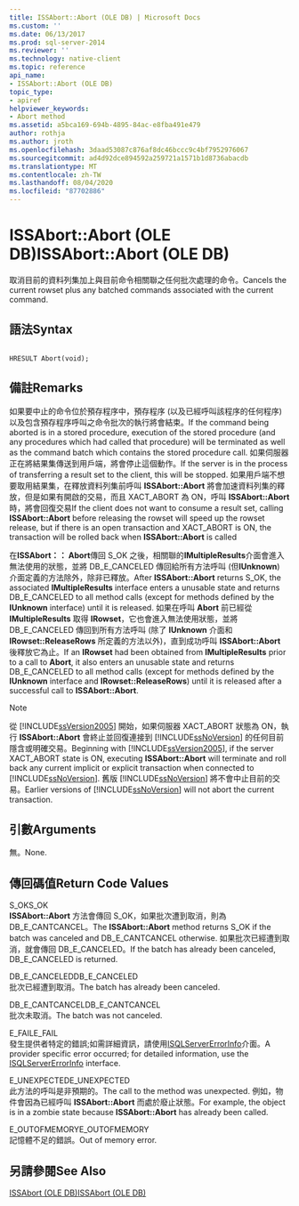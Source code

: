 ```yaml
---
title: ISSAbort::Abort (OLE DB) | Microsoft Docs
ms.custom: ''
ms.date: 06/13/2017
ms.prod: sql-server-2014
ms.reviewer: ''
ms.technology: native-client
ms.topic: reference
api_name:
- ISSAbort::Abort (OLE DB)
topic_type:
- apiref
helpviewer_keywords:
- Abort method
ms.assetid: a5bca169-694b-4895-84ac-e8fba491e479
author: rothja
ms.author: jroth
ms.openlocfilehash: 3daad53087c876af8dc46bccc9c4bf7952976067
ms.sourcegitcommit: ad4d92dce894592a259721a1571b1d8736abacdb
ms.translationtype: MT
ms.contentlocale: zh-TW
ms.lasthandoff: 08/04/2020
ms.locfileid: "87702886"
---
```

# <a name="issabortabort-ole-db"></a><span data-ttu-id="a8e29-102">ISSAbort::Abort (OLE DB)</span><span class="sxs-lookup"><span data-stu-id="a8e29-102">ISSAbort::Abort (OLE DB)</span></span>
  <span data-ttu-id="a8e29-103">取消目前的資料列集加上與目前命令相關聯之任何批次處理的命令。</span><span class="sxs-lookup"><span data-stu-id="a8e29-103">Cancels the current rowset plus any batched commands associated with the current command.</span></span>  
  
## <a name="syntax"></a><span data-ttu-id="a8e29-104">語法</span><span class="sxs-lookup"><span data-stu-id="a8e29-104">Syntax</span></span>  
  
```  
  
HRESULT Abort(void);  
```  
  
## <a name="remarks"></a><span data-ttu-id="a8e29-105">備註</span><span class="sxs-lookup"><span data-stu-id="a8e29-105">Remarks</span></span>  
 <span data-ttu-id="a8e29-106">如果要中止的命令位於預存程序中，預存程序 (以及已經呼叫該程序的任何程序) 以及包含預存程序呼叫之命令批次的執行將會結束。</span><span class="sxs-lookup"><span data-stu-id="a8e29-106">If the command being aborted is in a stored procedure, execution of the stored procedure (and any procedures which had called that procedure) will be terminated as well as the command batch which contains the stored procedure call.</span></span> <span data-ttu-id="a8e29-107">如果伺服器正在將結果集傳送到用戶端，將會停止這個動作。</span><span class="sxs-lookup"><span data-stu-id="a8e29-107">If the server is in the process of transferring a result set to the client, this will be stopped.</span></span> <span data-ttu-id="a8e29-108">如果用戶端不想要取用結果集，在釋放資料列集前呼叫 **ISSAbort::Abort** 將會加速資料列集的釋放，但是如果有開啟的交易，而且 XACT_ABORT 為 ON，呼叫 **ISSAbort::Abort** 時，將會回復交易</span><span class="sxs-lookup"><span data-stu-id="a8e29-108">If the client does not want to consume a result set, calling **ISSAbort::Abort** before releasing the rowset will speed up the rowset release, but if there is an open transaction and XACT_ABORT is ON, the transaction will be rolled back when **ISSAbort::Abort** is called</span></span>  
  
 <span data-ttu-id="a8e29-109">在**ISSAbort：： Abort**傳回 S_OK 之後，相關聯的**IMultipleResults**介面會進入無法使用的狀態，並將 DB_E_CANCELED 傳回給所有方法呼叫 (但**IUnknown**) 介面定義的方法除外，除非已釋放。</span><span class="sxs-lookup"><span data-stu-id="a8e29-109">After **ISSAbort::Abort** returns S_OK, the associated **IMultipleResults** interface enters a unusable state and returns DB_E_CANCELED to all method calls (except for methods defined by the **IUnknown** interface) until it is released.</span></span> <span data-ttu-id="a8e29-110">如果在呼叫 **Abort** 前已經從 **IMultipleResults** 取得 **IRowset**，它也會進入無法使用狀態，並將 DB_E_CANCELED 傳回到所有方法呼叫 (除了 **IUnknown** 介面和 **IRowset::ReleaseRows** 所定義的方法以外)，直到成功呼叫 **ISSAbort::Abort** 後釋放它為止。</span><span class="sxs-lookup"><span data-stu-id="a8e29-110">If an **IRowset** had been obtained from **IMultipleResults** prior to a call to **Abort**, it also enters an unusable state and returns DB_E_CANCELED to all method calls (except for methods defined by the **IUnknown** interface and **IRowset::ReleaseRows**) until it is released after a successful call to **ISSAbort::Abort**.</span></span>  
  
> [!NOTE]  
>  <span data-ttu-id="a8e29-111">從 [!INCLUDE[ssVersion2005](../../includes/ssversion2005-md.md)] 開始，如果伺服器 XACT_ABORT 狀態為 ON，執行 **ISSAbort::Abort** 會終止並回復連接到 [!INCLUDE[ssNoVersion](../../includes/ssnoversion-md.md)] 的任何目前隱含或明確交易。</span><span class="sxs-lookup"><span data-stu-id="a8e29-111">Beginning with [!INCLUDE[ssVersion2005](../../includes/ssversion2005-md.md)], if the server XACT_ABORT state is ON, executing **ISSAbort::Abort** will terminate and roll back any current implicit or explicit transaction when connected to [!INCLUDE[ssNoVersion](../../includes/ssnoversion-md.md)].</span></span> <span data-ttu-id="a8e29-112">舊版 [!INCLUDE[ssNoVersion](../../includes/ssnoversion-md.md)] 將不會中止目前的交易。</span><span class="sxs-lookup"><span data-stu-id="a8e29-112">Earlier versions of [!INCLUDE[ssNoVersion](../../includes/ssnoversion-md.md)] will not abort the current transaction.</span></span>  
  
## <a name="arguments"></a><span data-ttu-id="a8e29-113">引數</span><span class="sxs-lookup"><span data-stu-id="a8e29-113">Arguments</span></span>  
 <span data-ttu-id="a8e29-114">無。</span><span class="sxs-lookup"><span data-stu-id="a8e29-114">None.</span></span>  
  
## <a name="return-code-values"></a><span data-ttu-id="a8e29-115">傳回碼值</span><span class="sxs-lookup"><span data-stu-id="a8e29-115">Return Code Values</span></span>  
 <span data-ttu-id="a8e29-116">S_OK</span><span class="sxs-lookup"><span data-stu-id="a8e29-116">S_OK</span></span>  
 <span data-ttu-id="a8e29-117">**ISSAbort::Abort** 方法會傳回 S_OK，如果批次遭到取消，則為 DB_E_CANTCANCEL。</span><span class="sxs-lookup"><span data-stu-id="a8e29-117">The **ISSAbort::Abort** method returns S_OK if the batch was canceled and DB_E_CANTCANCEL otherwise.</span></span> <span data-ttu-id="a8e29-118">如果批次已經遭到取消，就會傳回 DB_E_CANCELED。</span><span class="sxs-lookup"><span data-stu-id="a8e29-118">If the batch has already been canceled, DB_E_CANCELED is returned.</span></span>  
  
 <span data-ttu-id="a8e29-119">DB_E_CANCELED</span><span class="sxs-lookup"><span data-stu-id="a8e29-119">DB_E_CANCELED</span></span>  
 <span data-ttu-id="a8e29-120">批次已經遭到取消。</span><span class="sxs-lookup"><span data-stu-id="a8e29-120">The batch has already been canceled.</span></span>  
  
 <span data-ttu-id="a8e29-121">DB_E_CANTCANCEL</span><span class="sxs-lookup"><span data-stu-id="a8e29-121">DB_E_CANTCANCEL</span></span>  
 <span data-ttu-id="a8e29-122">批次未取消。</span><span class="sxs-lookup"><span data-stu-id="a8e29-122">The batch was not canceled.</span></span>  
  
 <span data-ttu-id="a8e29-123">E_FAIL</span><span class="sxs-lookup"><span data-stu-id="a8e29-123">E_FAIL</span></span>  
 <span data-ttu-id="a8e29-124">發生提供者特定的錯誤;如需詳細資訊，請使用[ISQLServerErrorInfo](../../database-engine/dev-guide/isqlservererrorinfo-ole-db.md)介面。</span><span class="sxs-lookup"><span data-stu-id="a8e29-124">A provider specific error occurred; for detailed information, use the [ISQLServerErrorInfo](../../database-engine/dev-guide/isqlservererrorinfo-ole-db.md) interface.</span></span>  
  
 <span data-ttu-id="a8e29-125">E_UNEXPECTED</span><span class="sxs-lookup"><span data-stu-id="a8e29-125">E_UNEXPECTED</span></span>  
 <span data-ttu-id="a8e29-126">此方法的呼叫是非預期的。</span><span class="sxs-lookup"><span data-stu-id="a8e29-126">The call to the method was unexpected.</span></span> <span data-ttu-id="a8e29-127">例如，物件會因為已經呼叫 **ISSAbort::Abort** 而處於廢止狀態。</span><span class="sxs-lookup"><span data-stu-id="a8e29-127">For example, the object is in a zombie state because **ISSAbort::Abort** has already been called.</span></span>  
  
 <span data-ttu-id="a8e29-128">E_OUTOFMEMORY</span><span class="sxs-lookup"><span data-stu-id="a8e29-128">E_OUTOFMEMORY</span></span>  
 <span data-ttu-id="a8e29-129">記憶體不足的錯誤。</span><span class="sxs-lookup"><span data-stu-id="a8e29-129">Out of memory error.</span></span>  
  
## <a name="see-also"></a><span data-ttu-id="a8e29-130">另請參閱</span><span class="sxs-lookup"><span data-stu-id="a8e29-130">See Also</span></span>  
 [<span data-ttu-id="a8e29-131">ISSAbort &#40;OLE DB&#41;</span><span class="sxs-lookup"><span data-stu-id="a8e29-131">ISSAbort &#40;OLE DB&#41;</span></span>](../../database-engine/dev-guide/issabort-ole-db.md)  
  
  
